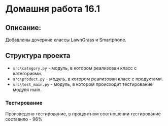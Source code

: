 # Домашня работа 16.1


## Описание:
Добавлены дочерние классы LawnGrass и Smartphone.


## Структура проекта
* `src\category.py` - модуль, в котором реализован класс с категориями.
* `src\product.py` - модуль, в котором реализован класс с продуктами.
* `src\test_main.py` - модуль, в котором происходит тестирование модуля main.

### Тестирование
Произведено тестирование, в процентном соотношении тестирование составило - 96%